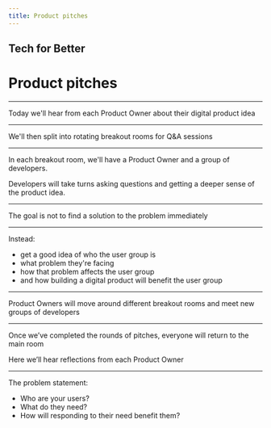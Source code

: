 ```yaml
---
title: Product pitches
---
```


## Tech for Better

# Product pitches

---

Today we'll hear from each Product Owner about their digital product idea

---

We'll then split into rotating breakout rooms for Q&A sessions

---

In each breakout room, we'll have a Product Owner and a group of developers.

Developers will take turns asking questions and getting a deeper sense of the product idea.

---

The goal is not to find a solution to the problem immediately

---

Instead:

- get a good idea of who the user group is
- what problem they're facing
- how that problem affects the user group
- and how building a digital product will benefit the user group

---

Product Owners will move around different breakout rooms and meet new groups of developers

---

Once we’ve completed the rounds of pitches, everyone will return to the main room

Here we’ll hear reflections from each Product Owner

---

The problem statement:

- Who are your users?
- What do they need?
- How will responding to their need benefit them?
